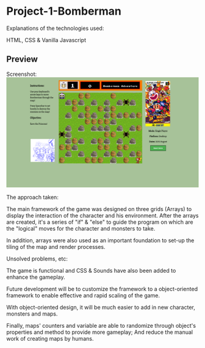 # Project-1-Bomberman

 Explanations of the technologies used:

HTML, CSS & Vanilla Javascript

## Preview

Screenshot:
![alt text](https://github.com/Dexterleow/Project-1-Bomberman/blob/gh-pages/img/Preview.png "Preview")


The approach taken:

The main framework of the game was designed on three grids (Arrays) to display the interaction of the character and his environment.
After the arrays are created, it's a series of "if" & "else" to guide the program on which are the "logical" moves for the character and monsters to take.

In addition, arrays were also used as an important foundation to set-up the tiling of the map and render processes.

Unsolved problems, etc:

The game is functional and CSS & Sounds have also been added to enhance the gameplay.

Future development will be to customize the framework to a object-oriented framework to enable effective and rapid scaling of the game.

With object-oriented design, it will be much easier to add in new character, monsters and maps.

Finally, maps' counters and variable are able to randomize through object's properties and method to provide more gameplay;
And reduce the manual work of creating maps by humans.
